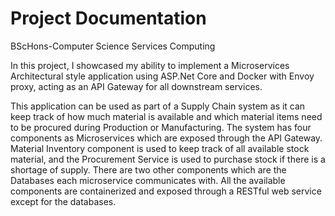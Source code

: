 # Project Documentation

BScHons-Computer Science
Services Computing 

In this project, I showcased my ability to implement a Microservices Architectural style application using 
ASP.Net Core and Docker with Envoy proxy, acting as an API Gateway for all downstream services.

This application can be used as part of a Supply Chain system as it can keep track of how much material is available and which material items need to be procured during Production or Manufacturing. The system has four components as Microservices which are exposed through the API Gateway. Material Inventory component is used to keep track of
all available stock material, and the Procurement Service is used to purchase stock if there is a shortage of supply. There are two other components which are the Databases each microservice communicates with. All the available components are containerized and exposed through a RESTful web service except for the databases.
